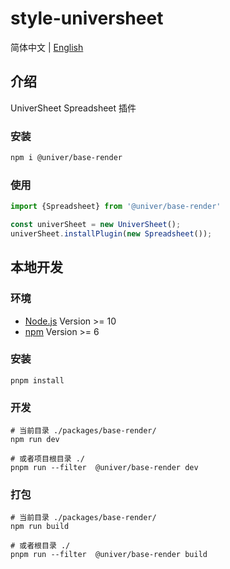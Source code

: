 # style-universheet

简体中文 | [English](./README.md)

## 介绍

UniverSheet Spreadsheet 插件

### 安装

```bash
npm i @univer/base-render
```

### 使用

```js
import {Spreadsheet} from '@univer/base-render'

const univerSheet = new UniverSheet();
univerSheet.installPlugin(new Spreadsheet());
```

## 本地开发

### 环境

-   [Node.js](https://nodejs.org/en/) Version >= 10
-   [npm](https://www.npmjs.com/) Version >= 6

### 安装

```
pnpm install
```

### 开发

```
# 当前目录 ./packages/base-render/
npm run dev

# 或者项目根目录 ./
pnpm run --filter  @univer/base-render dev
```

### 打包

```
# 当前目录 ./packages/base-render/
npm run build

# 或者根目录 ./
pnpm run --filter  @univer/base-render build
```
